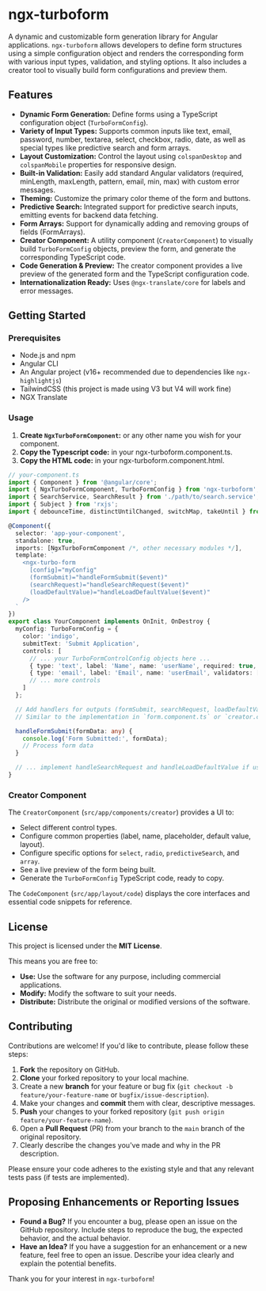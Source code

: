 # ngx-turboform

A dynamic and customizable form generation library for Angular applications. `ngx-turboform` allows developers to define form structures using a simple configuration object and renders the corresponding form with various input types, validation, and styling options. It also includes a creator tool to visually build form configurations and preview them.

## Features

*   **Dynamic Form Generation:** Define forms using a TypeScript configuration object (`TurboFormConfig`).
*   **Variety of Input Types:** Supports common inputs like text, email, password, number, textarea, select, checkbox, radio, date, as well as special types like predictive search and form arrays.
*   **Layout Customization:** Control the layout using `colspanDesktop` and `colspanMobile` properties for responsive design.
*   **Built-in Validation:** Easily add standard Angular validators (required, minLength, maxLength, pattern, email, min, max) with custom error messages.
*   **Theming:** Customize the primary color theme of the form and buttons.
*   **Predictive Search:** Integrated support for predictive search inputs, emitting events for backend data fetching.
*   **Form Arrays:** Support for dynamically adding and removing groups of fields (FormArrays).
*   **Creator Component:** A utility component (`CreatorComponent`) to visually build `TurboFormConfig` objects, preview the form, and generate the corresponding TypeScript code.
*   **Code Generation & Preview:** The creator component provides a live preview of the generated form and the TypeScript configuration code.
*   **Internationalization Ready:** Uses `@ngx-translate/core` for labels and error messages.

## Getting Started

### Prerequisites

*   Node.js and npm
*   Angular CLI
*   An Angular project (v16+ recommended due to dependencies like `ngx-highlightjs`)
*   TailwindCSS (this project is made using V3 but V4 will work fine)
*   NGX Translate 

### Usage

1.  **Create `NgxTurboFormComponent`:** or any other name you wish for your component.
2.  **Copy the Typescript code:** in your ngx-turboform.component.ts.
3.  **Copy the HTML code:** in your ngx-turboform.component.html.

```typescript
// your-component.ts
import { Component } from '@angular/core';
import { NgxTurboFormComponent, TurboFormConfig } from 'ngx-turboform'; // Adjust path if local
import { SearchService, SearchResult } from './path/to/search.service'; // Example service
import { Subject } from 'rxjs';
import { debounceTime, distinctUntilChanged, switchMap, takeUntil } from 'rxjs/operators';

@Component({
  selector: 'app-your-component',
  standalone: true,
  imports: [NgxTurboFormComponent /*, other necessary modules */],
  template: `
    <ngx-turbo-form
      [config]="myConfig"
      (formSubmit)="handleFormSubmit($event)"
      (searchRequest)="handleSearchRequest($event)"
      (loadDefaultValue)="handleLoadDefaultValue($event)"
    />
  `
})
export class YourComponent implements OnInit, OnDestroy {
  myConfig: TurboFormConfig = {
    color: 'indigo',
    submitText: 'Submit Application',
    controls: [
      // ... your TurboFormControlConfig objects here ...
      { type: 'text', label: 'Name', name: 'userName', required: true, validators: [{ type: 'required', message: 'Name is required' }] },
      { type: 'email', label: 'Email', name: 'userEmail', validators: [{ type: 'email', message: 'Invalid email format' }] },
      // ... more controls
    ]
  };

  // Add handlers for outputs (formSubmit, searchRequest, loadDefaultValue)
  // Similar to the implementation in `form.component.ts` or `creator.component.ts`

  handleFormSubmit(formData: any) {
    console.log('Form Submitted:', formData);
    // Process form data
  }

  // ... implement handleSearchRequest and handleLoadDefaultValue if using predictive search ...
}
```

### Creator Component

The `CreatorComponent` (`src/app/components/creator`) provides a UI to:

*   Select different control types.
*   Configure common properties (label, name, placeholder, default value, layout).
*   Configure specific options for `select`, `radio`, `predictiveSearch`, and `array`.
*   See a live preview of the form being built.
*   Generate the `TurboFormConfig` TypeScript code, ready to copy.

The `CodeComponent` (`src/app/layout/code`) displays the core interfaces and essential code snippets for reference.

## License

This project is licensed under the **MIT License**.

This means you are free to:

*   **Use:** Use the software for any purpose, including commercial applications.
*   **Modify:** Modify the software to suit your needs.
*   **Distribute:** Distribute the original or modified versions of the software.

## Contributing

Contributions are welcome! If you'd like to contribute, please follow these steps:

1.  **Fork** the repository on GitHub.
2.  **Clone** your forked repository to your local machine.
3.  Create a new **branch** for your feature or bug fix (`git checkout -b feature/your-feature-name` or `bugfix/issue-description`).
4.  Make your changes and **commit** them with clear, descriptive messages.
5.  **Push** your changes to your forked repository (`git push origin feature/your-feature-name`).
6.  Open a **Pull Request** (PR) from your branch to the `main` branch of the original repository.
7.  Clearly describe the changes you've made and why in the PR description.

Please ensure your code adheres to the existing style and that any relevant tests pass (if tests are implemented).

## Proposing Enhancements or Reporting Issues

*   **Found a Bug?** If you encounter a bug, please open an issue on the GitHub repository. Include steps to reproduce the bug, the expected behavior, and the actual behavior.
*   **Have an Idea?** If you have a suggestion for an enhancement or a new feature, feel free to open an issue. Describe your idea clearly and explain the potential benefits.

Thank you for your interest in `ngx-turboform`!

